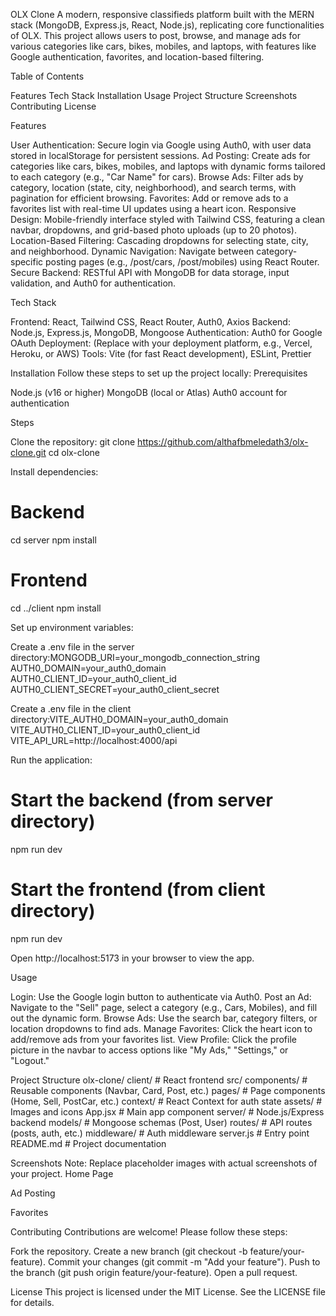 OLX Clone
A modern, responsive classifieds platform built with the MERN stack (MongoDB, Express.js, React, Node.js), replicating core functionalities of OLX. This project allows users to post, browse, and manage ads for various categories like cars, bikes, mobiles, and laptops, with features like Google authentication, favorites, and location-based filtering.

Table of Contents

Features
Tech Stack
Installation
Usage
Project Structure
Screenshots
Contributing
License

Features

User Authentication: Secure login via Google using Auth0, with user data stored in localStorage for persistent sessions.
Ad Posting: Create ads for categories like cars, bikes, mobiles, and laptops with dynamic forms tailored to each category (e.g., "Car Name" for cars).
Browse Ads: Filter ads by category, location (state, city, neighborhood), and search terms, with pagination for efficient browsing.
Favorites: Add or remove ads to a favorites list with real-time UI updates using a heart icon.
Responsive Design: Mobile-friendly interface styled with Tailwind CSS, featuring a clean navbar, dropdowns, and grid-based photo uploads (up to 20 photos).
Location-Based Filtering: Cascading dropdowns for selecting state, city, and neighborhood.
Dynamic Navigation: Navigate between category-specific posting pages (e.g., /post/cars, /post/mobiles) using React Router.
Secure Backend: RESTful API with MongoDB for data storage, input validation, and Auth0 for authentication.

Tech Stack

Frontend: React, Tailwind CSS, React Router, Auth0, Axios
Backend: Node.js, Express.js, MongoDB, Mongoose
Authentication: Auth0 for Google OAuth
Deployment: (Replace with your deployment platform, e.g., Vercel, Heroku, or AWS)
Tools: Vite (for fast React development), ESLint, Prettier

Installation
Follow these steps to set up the project locally:
Prerequisites

Node.js (v16 or higher)
MongoDB (local or Atlas)
Auth0 account for authentication

Steps

Clone the repository:
git clone https://github.com/althafbmeledath3/olx-clone.git
cd olx-clone


Install dependencies:
# Backend
cd server
npm install

# Frontend
cd ../client
npm install


Set up environment variables:

Create a .env file in the server directory:MONGODB_URI=your_mongodb_connection_string
AUTH0_DOMAIN=your_auth0_domain
AUTH0_CLIENT_ID=your_auth0_client_id
AUTH0_CLIENT_SECRET=your_auth0_client_secret


Create a .env file in the client directory:VITE_AUTH0_DOMAIN=your_auth0_domain
VITE_AUTH0_CLIENT_ID=your_auth0_client_id
VITE_API_URL=http://localhost:4000/api




Run the application:
# Start the backend (from server directory)
npm run dev

# Start the frontend (from client directory)
npm run dev


Open http://localhost:5173 in your browser to view the app.


Usage

Login: Use the Google login button to authenticate via Auth0.
Post an Ad: Navigate to the "Sell" page, select a category (e.g., Cars, Mobiles), and fill out the dynamic form.
Browse Ads: Use the search bar, category filters, or location dropdowns to find ads.
Manage Favorites: Click the heart icon to add/remove ads from your favorites list.
View Profile: Click the profile picture in the navbar to access options like "My Ads," "Settings," or "Logout."

Project Structure
olx-clone/
  client/                   # React frontend
    src/
      components/           # Reusable components (Navbar, Card, Post, etc.)
      pages/                # Page components (Home, Sell, PostCar, etc.)
      context/              # React Context for auth state
      assets/               # Images and icons
      App.jsx               # Main app component
  server/                   # Node.js/Express backend
    models/                 # Mongoose schemas (Post, User)
    routes/                 # API routes (posts, auth, etc.)
    middleware/             # Auth middleware
    server.js               # Entry point
  README.md                 # Project documentation

Screenshots
Note: Replace placeholder images with actual screenshots of your project.
Home Page

Ad Posting

Favorites

Contributing
Contributions are welcome! Please follow these steps:

Fork the repository.
Create a new branch (git checkout -b feature/your-feature).
Commit your changes (git commit -m "Add your feature").
Push to the branch (git push origin feature/your-feature).
Open a pull request.

License
This project is licensed under the MIT License. See the LICENSE file for details.





